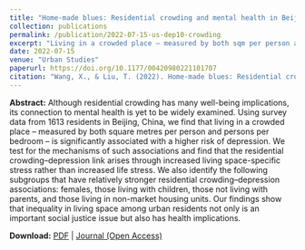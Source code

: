 ```yaml
---
title: "Home-made blues: Residential crowding and mental health in Beijing, China"
collection: publications
permalink: /publication/2022-07-15-us-dep10-crowding
excerpt: "Living in a crowded place – measured by both sqm per person and persons per bedroom – is significantly associated with a higher risk of depression. Residential crowding is associated with depression by serving as a direct stressor rather than triggering higher life stress."
date: 2022-07-15
venue: "Urban Studies"
paperurl: https://doi.org/10.1177/00420980221101707
citation: "Wang, X., & Liu, T. (2022). Home-made blues: Residential crowding and mental health in Beijing, China. <i>Urban Studies, In press.</i>"
---
```


**Abstract:**
Although residential crowding has many well-being implications, its connection to mental health is yet to be widely examined. Using survey data from 1613 residents in Beijing, China, we find that living in a crowded place – measured by both square metres per person and persons per bedroom – is significantly associated with a higher risk of depression. We test for the mechanisms of such associations and find that the residential crowding–depression link arises through increased living space-specific stress rather than increased life stress. We also identify the following subgroups that have relatively stronger residential crowding–depression associations: females, those living with children, those not living with parents, and those living in non-market housing units. Our findings show that inequality in living space among urban residents not only is an important social justice issue but also has health implications.

**Download:** [PDF](https://xizewang.github.io/files/2022-07-15-us-dep10-crowding.pdf) \| [Journal (Open Access)](https://doi.org/10.1177/00420980221101707)
